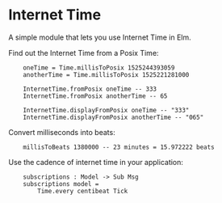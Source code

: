 # Internet Time

A simple module that lets you use Internet Time in Elm.

Find out the Internet Time from a Posix Time:
``` 
    oneTime = Time.millisToPosix 1525244393059
    anotherTime = Time.millisToPosix 1525221281000

    InternetTime.fromPosix oneTime -- 333
    InternetTime.fromPosix anotherTime -- 65

    InternetTime.displayFromPosix oneTime -- "333"
    InternetTime.displayFromPosix anotherTime -- "065"
```

Convert milliseconds into beats:

```
    millisToBeats 1380000 -- 23 minutes = 15.972222 beats

```

Use the cadence of internet time in your application:

```
    subscriptions : Model -> Sub Msg
    subscriptions model =
        Time.every centibeat Tick
```
